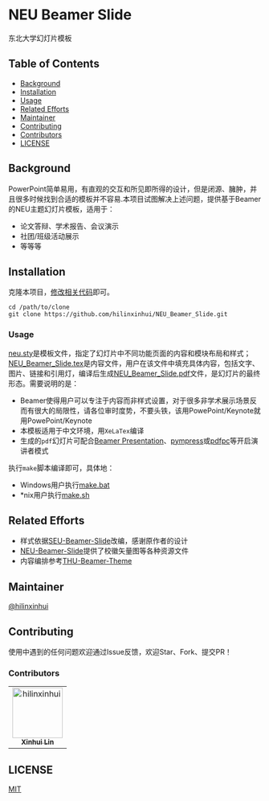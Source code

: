 # NEU Beamer Slide

东北大学幻灯片模板

## Table of Contents

- [Background](#background)
- [Installation](#installation)
- [Usage](#usage)
- [Related Efforts](#related-efforts)
- [Maintainer](#maintainer)
- [Contributing](#contributing)
- [Contributors](#contributors)
- [LICENSE](#license)

## Background

PowerPoint简单易用，有直观的交互和所见即所得的设计，但是闭源、臃肿，并且很多时候找到合适的模板并不容易.本项目试图解决上述问题，提供基于Beamer的NEU主题幻灯片模板，适用于：

- 论文答辩、学术报告、会议演示
- 社团/班级活动展示
- 等等等

## Installation

克隆本项目，[修改相关代码](#usage)即可。

```Shell
cd /path/to/clone
git clone https://github.com/hilinxinhui/NEU_Beamer_Slide.git
```

### Usage

[neu.sty](./neu.sty)是模板文件，指定了幻灯片中不同功能页面的内容和模块布局和样式；[NEU_Beamer_Slide.tex](./NEU_Beamer_Slide.tex)是内容文件，用户在该文件中填充具体内容，包括文字、图片、链接和引用灯，编译后生成[NEU_Beamer_Slide.pdf](./NEU_Beamer_Slide.pdf)文件，是幻灯片的最终形态。需要说明的是：

- Beamer使得用户可以专注于内容而非样式设置，对于很多非学术展示场景反而有很大的局限性，请各位审时度势，不要头铁，该用PowePoint/Keynote就用PowePoint/Keynote
- 本模板适用于中文环境，用`XeLaTex`编译
- 生成的`pdf`幻灯片可配合[Beamer Presentation](http://iihm.imag.fr/blanch/software/osx-presentation/)、[pympress](https://github.com/Cimbali/pympress)或[pdfpc](https://pdfpc.github.io)等开启演讲者模式

执行`make`脚本编译即可，具体地：

- Windows用户执行[make.bat](./make.bat)
- *nix用户执行[make.sh](./make.sh)

## Related Efforts

- 样式依据[SEU-Beamer-Slide](https://github.com/TouchFishPioneer/SEU-Beamer-Slide)改编，感谢原作者的设计
- [NEU-Beamer-Slide](https://github.com/zhouyanasd/NEU-Beamer-Slide)提供了校徽矢量图等各种资源文件
- 内容编排参考[THU-Beamer-Theme](https://github.com/tuna/THU-Beamer-Theme)

## Maintainer

[@hilinxinhui](https://github.com/hilinxinhui)

## Contributing

使用中遇到的任何问题欢迎通过Issue反馈，欢迎Star、Fork、提交PR！

### Contributors

<!-- readme: collaborators,contributors -start -->
<table>
<tr>
    <td align="center">
        <a href="https://github.com/hilinxinhui">
            <img src="https://avatars.githubusercontent.com/u/72953081?v=4" width="100;" alt="hilinxinhui"/>
            <br />
            <sub><b>Xinhui Lin</b></sub>
        </a>
    </td></tr>
</table>
<!-- readme: collaborators,contributors -end -->

## LICENSE

[MIT](./LICENSE)

